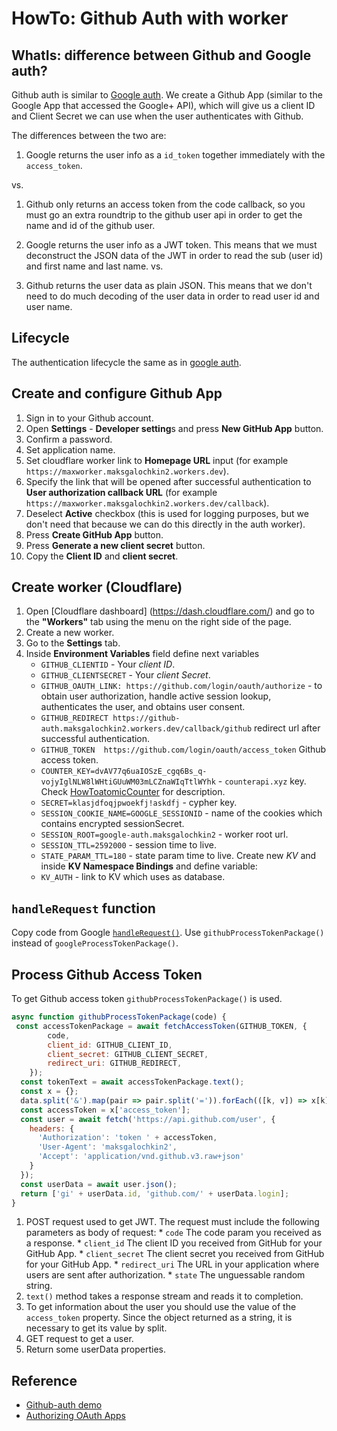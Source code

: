 # HowTo: Github Auth with worker

## WhatIs: difference between Github and Google auth?

Github auth is similar to [Google auth](HowTo_GoogleAuth.md).
We create a Github App (similar to the Google App that accessed the Google+ API), which will give us a client ID and Client Secret we can use when the user authenticates with Github.

The differences between the two are:
1. Google returns the user info as a `id_token` together immediately with the `access_token`.

vs.

1. Github only returns an access token from the code callback, so you must go an extra roundtrip to the github user api in order to get the name and id of the github user.

2. Google returns the user info as a JWT token. This means that we must deconstruct the JSON data of the JWT in order to read the sub (user id) and first name and last name.
vs.
3. Github returns the user data as plain JSON. This means that we don't need to do much decoding of the user data in order to read user id and user name.

## Lifecycle

The authentication lifecycle the same as in [google auth](HowTo_GoogleAuth.md#lifecycle).

## Create and configure Github App

1. Sign in to your Github account.
2. Open **Settings** - **Developer setting**s and press **New GitHub App** button.
3. Confirm a password.
4. Set application name.
5. Set cloudflare worker link to **Homepage URL** input (for example `https://maxworker.maksgalochkin2.workers.dev`).
6. Specify the link that will be opened after successful authentication to **User authorization callback URL** (for example `https://maxworker.maksgalochkin2.workers.dev/callback`).
7. Deselect **Active** checkbox (this is used for logging purposes, but we don't need that because we can do this directly in the auth worker).
8. Press **Create GitHub App** button.
9. Press **Generate a new client secret** button.
10. Copy the **Client ID** and **client secret**.  

## Create worker (Cloudflare)

1. Open [Cloudflare dashboard] (https://dash.cloudflare.com/) and go to the **"Workers"** tab using the menu on the right side of the page.
2. Create a new worker.
3. Go to the **Settings** tab.
4. Inside **Environment Variables** field define next variables 
   * `GITHUB_CLIENTID` - Your _client ID_. 
   * `GITHUB_CLIENTSECRET` - Your _client Secret_.
   * `GITHUB_OAUTH_LINK: https://github.com/login/oauth/authorize` - to obtain user authorization, handle active session lookup, authenticates the user, and obtains user consent.
   * `GITHUB_REDIRECT https://github-auth.maksgalochkin2.workers.dev/callback/github` redirect url after successful authentication. 
   * `GITHUB_TOKEN	https://github.com/login/oauth/access_token` Github access token. 
   * `COUNTER_KEY=dvAV77q6uaIOSzE_cgq6Bs_q-vojyIglNLW8lWHtiGUuWM03mLCZnaWIqTtlWYhk` - `counterapi.xyz` key. Check [HowToatomicCounter](https://github.com/orstavik/cloudflare-tutorial/blob/main/docs/2_worker_tricks/HowTo_atomicCounter.md) for description.
   * `SECRET=klasjdfoqjpwoekfj!askdfj` - cypher key.
   * `SESSION_COOKIE_NAME=GOOGLE_SESSIONID` - name of the cookies which contains encrypted sessionSecret. 
   * `SESSION_ROOT=google-auth.maksgalochkin2` - worker root url.
   * `SESSION_TTL=2592000` - session time to live.
   * `STATE_PARAM_TTL=180` - state param time to live.
 Create new _KV_ and inside **KV Namespace Bindings** and define variable:
   * `KV_AUTH` - link to KV which uses as database.
   
## `handleRequest` function

Copy code from Google [`handleRequest()`](HowTo_GoogleAuth.md#handlerequest-function). Use `githubProcessTokenPackage()` instead of `googleProcessTokenPackage()`.

## Process Github Access Token
To get Github access token `githubProcessTokenPackage()` is used.

```javascript
async function githubProcessTokenPackage(code) {
 const accessTokenPackage = await fetchAccessToken(GITHUB_TOKEN, {                //[1]
        code,
        client_id: GITHUB_CLIENT_ID,
        client_secret: GITHUB_CLIENT_SECRET,
        redirect_uri: GITHUB_REDIRECT,
    });
  const tokenText = await accessTokenPackage.text();                              //[2]
  const x = {};
  data.split('&').map(pair => pair.split('=')).forEach(([k, v]) => x[k] = v);
  const accessToken = x['access_token'];                                          //[3]
  const user = await fetch('https://api.github.com/user', {                       //[4]
    headers: {
      'Authorization': 'token ' + accessToken,
      'User-Agent': 'maksgalochkin2',
      'Accept': 'application/vnd.github.v3.raw+json'
    }
  });
  const userData = await user.json();
  return ['gi' + userData.id, 'github.com/' + userData.login];                    //[5]
}
```
  1. POST request used to get JWT. The request must include the following parameters as body of request:
    * `code` The code param you received as a response.
    * `client_id` The client ID you received from GitHub for your GitHub App.
    * `client_secret` The client secret you received from GitHub for your GitHub App.
    * `redirect_uri` The URL in your application where users are sent after authorization.
    * `state` The unguessable random string.
  2. `text()` method takes a response stream and reads it to completion.  
  3. To get information about the user you should use the value of the `access_token` property. Since the object returned as a string, it is necessary to get its value by split.
  4. GET request to get a user.
  5. Return some userData properties.
 
## Reference
* [Github-auth demo](https://github-auth.maksgalochkin2.workers.dev/login/github)
* [Authorizing OAuth Apps](https://developer.github.com/apps/building-oauth-apps/authorizing-oauth-apps/)
